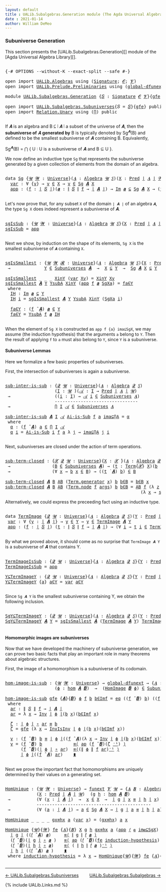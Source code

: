 ```yaml
---
layout: default
title : UALib.Subalgebras.Generation module (The Agda Universal Algebra Library)
date : 2021-01-14
author: William DeMeo
---
```


### <a id="subuniverse-generation">Subuniverse Generation</a>

This section presents the [UALib.Subalgebras.Generation][] module of the [Agda Universal Algebra Library][].

<pre class="Agda">

<a id="334" class="Symbol">{-#</a> <a id="338" class="Keyword">OPTIONS</a> <a id="346" class="Pragma">--without-K</a> <a id="358" class="Pragma">--exact-split</a> <a id="372" class="Pragma">--safe</a> <a id="379" class="Symbol">#-}</a>

<a id="384" class="Keyword">open</a> <a id="389" class="Keyword">import</a> <a id="396" href="UALib.Algebras.html" class="Module">UALib.Algebras</a> <a id="411" class="Keyword">using</a> <a id="417" class="Symbol">(</a><a id="418" href="UALib.Algebras.Signatures.html#1377" class="Function">Signature</a><a id="427" class="Symbol">;</a> <a id="429" href="universes.html#613" class="Generalizable">𝓞</a><a id="430" class="Symbol">;</a> <a id="432" href="universes.html#617" class="Generalizable">𝓥</a><a id="433" class="Symbol">)</a>
<a id="435" class="Keyword">open</a> <a id="440" class="Keyword">import</a> <a id="447" href="UALib.Prelude.Preliminaries.html" class="Module">UALib.Prelude.Preliminaries</a> <a id="475" class="Keyword">using</a> <a id="481" class="Symbol">(</a><a id="482" href="MGS-Subsingleton-Theorems.html#3468" class="Function">global-dfunext</a><a id="496" class="Symbol">)</a>

<a id="499" class="Keyword">module</a> <a id="506" href="UALib.Subalgebras.Generation.html" class="Module">UALib.Subalgebras.Generation</a> <a id="535" class="Symbol">{</a><a id="536" href="UALib.Subalgebras.Generation.html#536" class="Bound">𝑆</a> <a id="538" class="Symbol">:</a> <a id="540" href="UALib.Algebras.Signatures.html#1377" class="Function">Signature</a> <a id="550" href="universes.html#613" class="Generalizable">𝓞</a> <a id="552" href="universes.html#617" class="Generalizable">𝓥</a><a id="553" class="Symbol">}{</a><a id="555" href="UALib.Subalgebras.Generation.html#555" class="Bound">gfe</a> <a id="559" class="Symbol">:</a> <a id="561" href="MGS-Subsingleton-Theorems.html#3468" class="Function">global-dfunext</a><a id="575" class="Symbol">}</a> <a id="577" class="Keyword">where</a>

<a id="584" class="Keyword">open</a> <a id="589" class="Keyword">import</a> <a id="596" href="UALib.Subalgebras.Subuniverses.html" class="Module">UALib.Subalgebras.Subuniverses</a><a id="626" class="Symbol">{</a><a id="627" class="Argument">𝑆</a> <a id="629" class="Symbol">=</a> <a id="631" href="UALib.Subalgebras.Generation.html#536" class="Bound">𝑆</a><a id="632" class="Symbol">}{</a><a id="634" href="UALib.Subalgebras.Generation.html#555" class="Bound">gfe</a><a id="637" class="Symbol">}</a> <a id="639" class="Keyword">public</a>
<a id="646" class="Keyword">open</a> <a id="651" class="Keyword">import</a> <a id="658" href="Relation.Unary.html" class="Module">Relation.Unary</a> <a id="673" class="Keyword">using</a> <a id="679" class="Symbol">(</a><a id="680" href="Relation.Unary.html#4506" class="Function">⋂</a><a id="681" class="Symbol">)</a> <a id="683" class="Keyword">public</a>

</pre>

If 𝑨 is an algebra and B ⊆ ∣ 𝑨 ∣ a subset of the universe of 𝑨, then the **subuniverse of** 𝑨 **generated by** B is typically denoted by Sg<sup>𝑨</sup>(B) and defined to be the smallest subuniverse of 𝑨 containing B.  Equivalently,

Sg<sup>𝑨</sup>(B)  =  ⋂ { U : U is a subuniverse of 𝑨 and  B ⊆ U }.

We now define an inductive type `Sg` that represents the subuniverse generated by a given collection of elements from the domain of an algebra.

<pre class="Agda">

<a id="1164" class="Keyword">data</a> <a id="Sg"></a><a id="1169" href="UALib.Subalgebras.Generation.html#1169" class="Datatype">Sg</a> <a id="1172" class="Symbol">{</a><a id="1173" href="UALib.Subalgebras.Generation.html#1173" class="Bound">𝓤</a> <a id="1175" href="UALib.Subalgebras.Generation.html#1175" class="Bound">𝓦</a> <a id="1177" class="Symbol">:</a> <a id="1179" href="universes.html#551" class="Function">Universe</a><a id="1187" class="Symbol">}(</a><a id="1189" href="UALib.Subalgebras.Generation.html#1189" class="Bound">𝑨</a> <a id="1191" class="Symbol">:</a> <a id="1193" href="UALib.Algebras.Algebras.html#771" class="Function">Algebra</a> <a id="1201" href="UALib.Subalgebras.Generation.html#1173" class="Bound">𝓤</a> <a id="1203" href="UALib.Subalgebras.Generation.html#536" class="Bound">𝑆</a><a id="1204" class="Symbol">)(</a><a id="1206" href="UALib.Subalgebras.Generation.html#1206" class="Bound">X</a> <a id="1208" class="Symbol">:</a> <a id="1210" href="UALib.Relations.Unary.html#1071" class="Function">Pred</a> <a id="1215" href="UALib.Prelude.Preliminaries.html#11659" class="Function Operator">∣</a> <a id="1217" href="UALib.Subalgebras.Generation.html#1189" class="Bound">𝑨</a> <a id="1219" href="UALib.Prelude.Preliminaries.html#11659" class="Function Operator">∣</a> <a id="1221" href="UALib.Subalgebras.Generation.html#1175" class="Bound">𝓦</a><a id="1222" class="Symbol">)</a> <a id="1224" class="Symbol">:</a> <a id="1226" href="UALib.Relations.Unary.html#1071" class="Function">Pred</a> <a id="1231" href="UALib.Prelude.Preliminaries.html#11659" class="Function Operator">∣</a> <a id="1233" href="UALib.Subalgebras.Generation.html#1189" class="Bound">𝑨</a> <a id="1235" href="UALib.Prelude.Preliminaries.html#11659" class="Function Operator">∣</a> <a id="1237" class="Symbol">(</a><a id="1238" href="UALib.Subalgebras.Generation.html#550" class="Bound">𝓞</a> <a id="1240" href="Agda.Primitive.html#636" class="Function Operator">⊔</a> <a id="1242" href="UALib.Subalgebras.Generation.html#552" class="Bound">𝓥</a> <a id="1244" href="Agda.Primitive.html#636" class="Function Operator">⊔</a> <a id="1246" href="UALib.Subalgebras.Generation.html#1175" class="Bound">𝓦</a> <a id="1248" href="Agda.Primitive.html#636" class="Function Operator">⊔</a> <a id="1250" href="UALib.Subalgebras.Generation.html#1173" class="Bound">𝓤</a><a id="1251" class="Symbol">)</a> <a id="1253" class="Keyword">where</a>
  <a id="Sg.var"></a><a id="1261" href="UALib.Subalgebras.Generation.html#1261" class="InductiveConstructor">var</a> <a id="1265" class="Symbol">:</a> <a id="1267" class="Symbol">∀</a> <a id="1269" class="Symbol">{</a><a id="1270" href="UALib.Subalgebras.Generation.html#1270" class="Bound">v</a><a id="1271" class="Symbol">}</a> <a id="1273" class="Symbol">→</a> <a id="1275" href="UALib.Subalgebras.Generation.html#1270" class="Bound">v</a> <a id="1277" href="UALib.Relations.Unary.html#2732" class="Function Operator">∈</a> <a id="1279" href="UALib.Subalgebras.Generation.html#1206" class="Bound">X</a> <a id="1281" class="Symbol">→</a> <a id="1283" href="UALib.Subalgebras.Generation.html#1270" class="Bound">v</a> <a id="1285" href="UALib.Relations.Unary.html#2732" class="Function Operator">∈</a> <a id="1287" href="UALib.Subalgebras.Generation.html#1169" class="Datatype">Sg</a> <a id="1290" href="UALib.Subalgebras.Generation.html#1189" class="Bound">𝑨</a> <a id="1292" href="UALib.Subalgebras.Generation.html#1206" class="Bound">X</a>
  <a id="Sg.app"></a><a id="1296" href="UALib.Subalgebras.Generation.html#1296" class="InductiveConstructor">app</a> <a id="1300" class="Symbol">:</a> <a id="1302" class="Symbol">(</a><a id="1303" href="UALib.Subalgebras.Generation.html#1303" class="Bound">f</a> <a id="1305" class="Symbol">:</a> <a id="1307" href="UALib.Prelude.Preliminaries.html#11659" class="Function Operator">∣</a> <a id="1309" href="UALib.Subalgebras.Generation.html#536" class="Bound">𝑆</a> <a id="1311" href="UALib.Prelude.Preliminaries.html#11659" class="Function Operator">∣</a><a id="1312" class="Symbol">)(</a><a id="1314" href="UALib.Subalgebras.Generation.html#1314" class="Bound">𝒂</a> <a id="1316" class="Symbol">:</a> <a id="1318" href="UALib.Prelude.Preliminaries.html#11740" class="Function Operator">∥</a> <a id="1320" href="UALib.Subalgebras.Generation.html#536" class="Bound">𝑆</a> <a id="1322" href="UALib.Prelude.Preliminaries.html#11740" class="Function Operator">∥</a> <a id="1324" href="UALib.Subalgebras.Generation.html#1303" class="Bound">f</a> <a id="1326" class="Symbol">→</a> <a id="1328" href="UALib.Prelude.Preliminaries.html#11659" class="Function Operator">∣</a> <a id="1330" href="UALib.Subalgebras.Generation.html#1189" class="Bound">𝑨</a> <a id="1332" href="UALib.Prelude.Preliminaries.html#11659" class="Function Operator">∣</a><a id="1333" class="Symbol">)</a> <a id="1335" class="Symbol">→</a> <a id="1337" href="UALib.Relations.Unary.html#5346" class="Function Operator">Im</a> <a id="1340" href="UALib.Subalgebras.Generation.html#1314" class="Bound">𝒂</a> <a id="1342" href="UALib.Relations.Unary.html#5346" class="Function Operator">⊆</a> <a id="1344" href="UALib.Subalgebras.Generation.html#1169" class="Datatype">Sg</a> <a id="1347" href="UALib.Subalgebras.Generation.html#1189" class="Bound">𝑨</a> <a id="1349" href="UALib.Subalgebras.Generation.html#1206" class="Bound">X</a> <a id="1351" class="Symbol">→</a> <a id="1353" class="Symbol">(</a><a id="1354" href="UALib.Subalgebras.Generation.html#1303" class="Bound">f</a> <a id="1356" href="UALib.Algebras.Algebras.html#2921" class="Function Operator">̂</a> <a id="1358" href="UALib.Subalgebras.Generation.html#1189" class="Bound">𝑨</a><a id="1359" class="Symbol">)</a> <a id="1361" href="UALib.Subalgebras.Generation.html#1314" class="Bound">𝒂</a> <a id="1363" href="UALib.Relations.Unary.html#2732" class="Function Operator">∈</a> <a id="1365" href="UALib.Subalgebras.Generation.html#1169" class="Datatype">Sg</a> <a id="1368" href="UALib.Subalgebras.Generation.html#1189" class="Bound">𝑨</a> <a id="1370" href="UALib.Subalgebras.Generation.html#1206" class="Bound">X</a>

</pre>

Let's now prove that, for any subset `X` of the domain `∣ 𝑨 ∣` of an algebra `𝑨`, the type `Sg X` does indeed represent a subuniverse of 𝑨.

<pre class="Agda">

<a id="sgIsSub"></a><a id="1540" href="UALib.Subalgebras.Generation.html#1540" class="Function">sgIsSub</a> <a id="1548" class="Symbol">:</a> <a id="1550" class="Symbol">{</a><a id="1551" href="UALib.Subalgebras.Generation.html#1551" class="Bound">𝓤</a> <a id="1553" href="UALib.Subalgebras.Generation.html#1553" class="Bound">𝓦</a> <a id="1555" class="Symbol">:</a> <a id="1557" href="universes.html#551" class="Function">Universe</a><a id="1565" class="Symbol">}{</a><a id="1567" href="UALib.Subalgebras.Generation.html#1567" class="Bound">𝑨</a> <a id="1569" class="Symbol">:</a> <a id="1571" href="UALib.Algebras.Algebras.html#771" class="Function">Algebra</a> <a id="1579" href="UALib.Subalgebras.Generation.html#1551" class="Bound">𝓤</a> <a id="1581" href="UALib.Subalgebras.Generation.html#536" class="Bound">𝑆</a><a id="1582" class="Symbol">}{</a><a id="1584" href="UALib.Subalgebras.Generation.html#1584" class="Bound">X</a> <a id="1586" class="Symbol">:</a> <a id="1588" href="UALib.Relations.Unary.html#1071" class="Function">Pred</a> <a id="1593" href="UALib.Prelude.Preliminaries.html#11659" class="Function Operator">∣</a> <a id="1595" href="UALib.Subalgebras.Generation.html#1567" class="Bound">𝑨</a> <a id="1597" href="UALib.Prelude.Preliminaries.html#11659" class="Function Operator">∣</a> <a id="1599" href="UALib.Subalgebras.Generation.html#1553" class="Bound">𝓦</a><a id="1600" class="Symbol">}</a> <a id="1602" class="Symbol">→</a> <a id="1604" href="UALib.Subalgebras.Generation.html#1169" class="Datatype">Sg</a> <a id="1607" href="UALib.Subalgebras.Generation.html#1567" class="Bound">𝑨</a> <a id="1609" href="UALib.Subalgebras.Generation.html#1584" class="Bound">X</a> <a id="1611" href="UALib.Relations.Unary.html#2732" class="Function Operator">∈</a> <a id="1613" href="UALib.Subalgebras.Subuniverses.html#1290" class="Function">Subuniverses</a> <a id="1626" href="UALib.Subalgebras.Generation.html#1567" class="Bound">𝑨</a>
<a id="1628" href="UALib.Subalgebras.Generation.html#1540" class="Function">sgIsSub</a> <a id="1636" class="Symbol">=</a> <a id="1638" href="UALib.Subalgebras.Generation.html#1296" class="InductiveConstructor">app</a>

</pre>

Next we show, by induction on the shape of its elements, `Sg X` is the smallest subuniverse of `𝑨` containing `X`.

<pre class="Agda">

<a id="sgIsSmallest"></a><a id="1785" href="UALib.Subalgebras.Generation.html#1785" class="Function">sgIsSmallest</a> <a id="1798" class="Symbol">:</a> <a id="1800" class="Symbol">{</a><a id="1801" href="UALib.Subalgebras.Generation.html#1801" class="Bound">𝓤</a> <a id="1803" href="UALib.Subalgebras.Generation.html#1803" class="Bound">𝓦</a> <a id="1805" href="UALib.Subalgebras.Generation.html#1805" class="Bound">𝓡</a> <a id="1807" class="Symbol">:</a> <a id="1809" href="universes.html#551" class="Function">Universe</a><a id="1817" class="Symbol">}(</a><a id="1819" href="UALib.Subalgebras.Generation.html#1819" class="Bound">𝑨</a> <a id="1821" class="Symbol">:</a> <a id="1823" href="UALib.Algebras.Algebras.html#771" class="Function">Algebra</a> <a id="1831" href="UALib.Subalgebras.Generation.html#1801" class="Bound">𝓤</a> <a id="1833" href="UALib.Subalgebras.Generation.html#536" class="Bound">𝑆</a><a id="1834" class="Symbol">){</a><a id="1836" href="UALib.Subalgebras.Generation.html#1836" class="Bound">X</a> <a id="1838" class="Symbol">:</a> <a id="1840" href="UALib.Relations.Unary.html#1071" class="Function">Pred</a> <a id="1845" href="UALib.Prelude.Preliminaries.html#11659" class="Function Operator">∣</a> <a id="1847" href="UALib.Subalgebras.Generation.html#1819" class="Bound">𝑨</a> <a id="1849" href="UALib.Prelude.Preliminaries.html#11659" class="Function Operator">∣</a> <a id="1851" href="UALib.Subalgebras.Generation.html#1803" class="Bound">𝓦</a><a id="1852" class="Symbol">}(</a><a id="1854" href="UALib.Subalgebras.Generation.html#1854" class="Bound">Y</a> <a id="1856" class="Symbol">:</a> <a id="1858" href="UALib.Relations.Unary.html#1071" class="Function">Pred</a> <a id="1863" href="UALib.Prelude.Preliminaries.html#11659" class="Function Operator">∣</a> <a id="1865" href="UALib.Subalgebras.Generation.html#1819" class="Bound">𝑨</a> <a id="1867" href="UALib.Prelude.Preliminaries.html#11659" class="Function Operator">∣</a> <a id="1869" href="UALib.Subalgebras.Generation.html#1805" class="Bound">𝓡</a><a id="1870" class="Symbol">)</a>
 <a id="1873" class="Symbol">→</a>             <a id="1887" href="UALib.Subalgebras.Generation.html#1854" class="Bound">Y</a> <a id="1889" href="UALib.Relations.Unary.html#2732" class="Function Operator">∈</a> <a id="1891" href="UALib.Subalgebras.Subuniverses.html#1290" class="Function">Subuniverses</a> <a id="1904" href="UALib.Subalgebras.Generation.html#1819" class="Bound">𝑨</a>  <a id="1907" class="Symbol">→</a>  <a id="1910" href="UALib.Subalgebras.Generation.html#1836" class="Bound">X</a> <a id="1912" href="UALib.Relations.Unary.html#3014" class="Function Operator">⊆</a> <a id="1914" href="UALib.Subalgebras.Generation.html#1854" class="Bound">Y</a>  <a id="1917" class="Symbol">→</a>  <a id="1920" href="UALib.Subalgebras.Generation.html#1169" class="Datatype">Sg</a> <a id="1923" href="UALib.Subalgebras.Generation.html#1819" class="Bound">𝑨</a> <a id="1925" href="UALib.Subalgebras.Generation.html#1836" class="Bound">X</a> <a id="1927" href="UALib.Relations.Unary.html#3014" class="Function Operator">⊆</a> <a id="1929" href="UALib.Subalgebras.Generation.html#1854" class="Bound">Y</a>

<a id="1932" href="UALib.Subalgebras.Generation.html#1785" class="Function">sgIsSmallest</a> <a id="1945" class="Symbol">_</a> <a id="1947" class="Symbol">_</a> <a id="1949" class="Symbol">_</a> <a id="1951" href="UALib.Subalgebras.Generation.html#1951" class="Bound">XinY</a> <a id="1956" class="Symbol">(</a><a id="1957" href="UALib.Subalgebras.Generation.html#1261" class="InductiveConstructor">var</a> <a id="1961" href="UALib.Subalgebras.Generation.html#1961" class="Bound">Xv</a><a id="1963" class="Symbol">)</a> <a id="1965" class="Symbol">=</a> <a id="1967" href="UALib.Subalgebras.Generation.html#1951" class="Bound">XinY</a> <a id="1972" href="UALib.Subalgebras.Generation.html#1961" class="Bound">Xv</a>
<a id="1975" href="UALib.Subalgebras.Generation.html#1785" class="Function">sgIsSmallest</a> <a id="1988" href="UALib.Subalgebras.Generation.html#1988" class="Bound">𝑨</a> <a id="1990" href="UALib.Subalgebras.Generation.html#1990" class="Bound">Y</a> <a id="1992" href="UALib.Subalgebras.Generation.html#1992" class="Bound">YsubA</a> <a id="1998" href="UALib.Subalgebras.Generation.html#1998" class="Bound">XinY</a> <a id="2003" class="Symbol">(</a><a id="2004" href="UALib.Subalgebras.Generation.html#1296" class="InductiveConstructor">app</a> <a id="2008" href="UALib.Subalgebras.Generation.html#2008" class="Bound">f</a> <a id="2010" href="UALib.Subalgebras.Generation.html#2010" class="Bound">𝒂</a> <a id="2012" href="UALib.Subalgebras.Generation.html#2012" class="Bound">SgXa</a><a id="2016" class="Symbol">)</a> <a id="2018" class="Symbol">=</a> <a id="2020" href="UALib.Subalgebras.Generation.html#2097" class="Function">fa∈Y</a>
 <a id="2026" class="Keyword">where</a>
  <a id="2034" href="UALib.Subalgebras.Generation.html#2034" class="Function">IH</a> <a id="2037" class="Symbol">:</a> <a id="2039" href="UALib.Relations.Unary.html#5346" class="Function Operator">Im</a> <a id="2042" href="UALib.Subalgebras.Generation.html#2010" class="Bound">𝒂</a> <a id="2044" href="UALib.Relations.Unary.html#5346" class="Function Operator">⊆</a> <a id="2046" href="UALib.Subalgebras.Generation.html#1990" class="Bound">Y</a>
  <a id="2050" href="UALib.Subalgebras.Generation.html#2034" class="Function">IH</a> <a id="2053" href="UALib.Subalgebras.Generation.html#2053" class="Bound">i</a> <a id="2055" class="Symbol">=</a> <a id="2057" href="UALib.Subalgebras.Generation.html#1785" class="Function">sgIsSmallest</a> <a id="2070" href="UALib.Subalgebras.Generation.html#1988" class="Bound">𝑨</a> <a id="2072" href="UALib.Subalgebras.Generation.html#1990" class="Bound">Y</a> <a id="2074" href="UALib.Subalgebras.Generation.html#1992" class="Bound">YsubA</a> <a id="2080" href="UALib.Subalgebras.Generation.html#1998" class="Bound">XinY</a> <a id="2085" class="Symbol">(</a><a id="2086" href="UALib.Subalgebras.Generation.html#2012" class="Bound">SgXa</a> <a id="2091" href="UALib.Subalgebras.Generation.html#2053" class="Bound">i</a><a id="2092" class="Symbol">)</a>

  <a id="2097" href="UALib.Subalgebras.Generation.html#2097" class="Function">fa∈Y</a> <a id="2102" class="Symbol">:</a> <a id="2104" class="Symbol">(</a><a id="2105" href="UALib.Subalgebras.Generation.html#2008" class="Bound">f</a> <a id="2107" href="UALib.Algebras.Algebras.html#2921" class="Function Operator">̂</a> <a id="2109" href="UALib.Subalgebras.Generation.html#1988" class="Bound">𝑨</a><a id="2110" class="Symbol">)</a> <a id="2112" href="UALib.Subalgebras.Generation.html#2010" class="Bound">𝒂</a> <a id="2114" href="UALib.Relations.Unary.html#2732" class="Function Operator">∈</a> <a id="2116" href="UALib.Subalgebras.Generation.html#1990" class="Bound">Y</a>
  <a id="2120" href="UALib.Subalgebras.Generation.html#2097" class="Function">fa∈Y</a> <a id="2125" class="Symbol">=</a> <a id="2127" href="UALib.Subalgebras.Generation.html#1992" class="Bound">YsubA</a> <a id="2133" href="UALib.Subalgebras.Generation.html#2008" class="Bound">f</a> <a id="2135" href="UALib.Subalgebras.Generation.html#2010" class="Bound">𝒂</a> <a id="2137" href="UALib.Subalgebras.Generation.html#2034" class="Function">IH</a>

</pre>

When the element of `Sg X` is constructed as `app f {a} ima⊆SgX`, we may assume (the induction hypothesis) that the arguments `a` belong to `Y`. Then the result of applying `f` to `a` must also belong to `Y`, since `Y` is a subuniverse.



#### <a id="subuniverse-lemmas">Subuniverse Lemmas</a>

Here we formalize a few basic properties of subuniverses.

First, the intersection of subuniverses is again a subuniverse.

<pre class="Agda">

<a id="sub-inter-is-sub"></a><a id="2587" href="UALib.Subalgebras.Generation.html#2587" class="Function">sub-inter-is-sub</a> <a id="2604" class="Symbol">:</a> <a id="2606" class="Symbol">{</a><a id="2607" href="UALib.Subalgebras.Generation.html#2607" class="Bound">𝓠</a> <a id="2609" href="UALib.Subalgebras.Generation.html#2609" class="Bound">𝓤</a> <a id="2611" class="Symbol">:</a> <a id="2613" href="universes.html#551" class="Function">Universe</a><a id="2621" class="Symbol">}(</a><a id="2623" href="UALib.Subalgebras.Generation.html#2623" class="Bound">𝑨</a> <a id="2625" class="Symbol">:</a> <a id="2627" href="UALib.Algebras.Algebras.html#771" class="Function">Algebra</a> <a id="2635" href="UALib.Subalgebras.Generation.html#2607" class="Bound">𝓠</a> <a id="2637" href="UALib.Subalgebras.Generation.html#536" class="Bound">𝑆</a><a id="2638" class="Symbol">)</a>
                   <a id="2659" class="Symbol">(</a><a id="2660" href="UALib.Subalgebras.Generation.html#2660" class="Bound">I</a> <a id="2662" class="Symbol">:</a> <a id="2664" href="UALib.Subalgebras.Generation.html#2609" class="Bound">𝓤</a> <a id="2666" href="universes.html#758" class="Function Operator">̇</a><a id="2667" class="Symbol">)(</a><a id="2669" href="UALib.Subalgebras.Generation.html#2669" class="Bound">𝒜</a> <a id="2671" class="Symbol">:</a> <a id="2673" href="UALib.Subalgebras.Generation.html#2660" class="Bound">I</a> <a id="2675" class="Symbol">→</a> <a id="2677" href="UALib.Relations.Unary.html#1071" class="Function">Pred</a> <a id="2682" href="UALib.Prelude.Preliminaries.html#11659" class="Function Operator">∣</a> <a id="2684" href="UALib.Subalgebras.Generation.html#2623" class="Bound">𝑨</a> <a id="2686" href="UALib.Prelude.Preliminaries.html#11659" class="Function Operator">∣</a> <a id="2688" href="UALib.Subalgebras.Generation.html#2609" class="Bound">𝓤</a><a id="2689" class="Symbol">)</a>
 <a id="2692" class="Symbol">→</a>                 <a id="2710" class="Symbol">((</a><a id="2712" href="UALib.Subalgebras.Generation.html#2712" class="Bound">i</a> <a id="2714" class="Symbol">:</a> <a id="2716" href="UALib.Subalgebras.Generation.html#2660" class="Bound">I</a><a id="2717" class="Symbol">)</a> <a id="2719" class="Symbol">→</a> <a id="2721" href="UALib.Subalgebras.Generation.html#2669" class="Bound">𝒜</a> <a id="2723" href="UALib.Subalgebras.Generation.html#2712" class="Bound">i</a> <a id="2725" href="UALib.Relations.Unary.html#2732" class="Function Operator">∈</a> <a id="2727" href="UALib.Subalgebras.Subuniverses.html#1290" class="Function">Subuniverses</a> <a id="2740" href="UALib.Subalgebras.Generation.html#2623" class="Bound">𝑨</a><a id="2741" class="Symbol">)</a>
                   <a id="2762" class="Comment">--------------------------------</a>
 <a id="2796" class="Symbol">→</a>                 <a id="2814" href="Relation.Unary.html#4506" class="Function">⋂</a> <a id="2816" href="UALib.Subalgebras.Generation.html#2660" class="Bound">I</a> <a id="2818" href="UALib.Subalgebras.Generation.html#2669" class="Bound">𝒜</a> <a id="2820" href="UALib.Relations.Unary.html#2732" class="Function Operator">∈</a> <a id="2822" href="UALib.Subalgebras.Subuniverses.html#1290" class="Function">Subuniverses</a> <a id="2835" href="UALib.Subalgebras.Generation.html#2623" class="Bound">𝑨</a>

<a id="2838" href="UALib.Subalgebras.Generation.html#2587" class="Function">sub-inter-is-sub</a> <a id="2855" href="UALib.Subalgebras.Generation.html#2855" class="Bound">𝑨</a> <a id="2857" href="UALib.Subalgebras.Generation.html#2857" class="Bound">I</a> <a id="2859" href="UALib.Subalgebras.Generation.html#2859" class="Bound">𝒜</a> <a id="2861" href="UALib.Subalgebras.Generation.html#2861" class="Bound">Ai-is-Sub</a> <a id="2871" href="UALib.Subalgebras.Generation.html#2871" class="Bound">f</a> <a id="2873" href="UALib.Subalgebras.Generation.html#2873" class="Bound">a</a> <a id="2875" href="UALib.Subalgebras.Generation.html#2875" class="Bound">ima⊆⋂A</a> <a id="2882" class="Symbol">=</a> <a id="2884" href="UALib.Subalgebras.Generation.html#2895" class="Function">α</a>
 <a id="2887" class="Keyword">where</a>
  <a id="2895" href="UALib.Subalgebras.Generation.html#2895" class="Function">α</a> <a id="2897" class="Symbol">:</a> <a id="2899" class="Symbol">(</a><a id="2900" href="UALib.Subalgebras.Generation.html#2871" class="Bound">f</a> <a id="2902" href="UALib.Algebras.Algebras.html#2921" class="Function Operator">̂</a> <a id="2904" href="UALib.Subalgebras.Generation.html#2855" class="Bound">𝑨</a><a id="2905" class="Symbol">)</a> <a id="2907" href="UALib.Subalgebras.Generation.html#2873" class="Bound">a</a> <a id="2909" href="UALib.Relations.Unary.html#2732" class="Function Operator">∈</a> <a id="2911" href="Relation.Unary.html#4506" class="Function">⋂</a> <a id="2913" href="UALib.Subalgebras.Generation.html#2857" class="Bound">I</a> <a id="2915" href="UALib.Subalgebras.Generation.html#2859" class="Bound">𝒜</a>
  <a id="2919" href="UALib.Subalgebras.Generation.html#2895" class="Function">α</a> <a id="2921" href="UALib.Subalgebras.Generation.html#2921" class="Bound">i</a> <a id="2923" class="Symbol">=</a> <a id="2925" href="UALib.Subalgebras.Generation.html#2861" class="Bound">Ai-is-Sub</a> <a id="2935" href="UALib.Subalgebras.Generation.html#2921" class="Bound">i</a> <a id="2937" href="UALib.Subalgebras.Generation.html#2871" class="Bound">f</a> <a id="2939" href="UALib.Subalgebras.Generation.html#2873" class="Bound">a</a> <a id="2941" class="Symbol">λ</a> <a id="2943" href="UALib.Subalgebras.Generation.html#2943" class="Bound">j</a> <a id="2945" class="Symbol">→</a> <a id="2947" href="UALib.Subalgebras.Generation.html#2875" class="Bound">ima⊆⋂A</a> <a id="2954" href="UALib.Subalgebras.Generation.html#2943" class="Bound">j</a> <a id="2956" href="UALib.Subalgebras.Generation.html#2921" class="Bound">i</a>

</pre>

Next, subuniverses are closed under the action of term operations.

<pre class="Agda">

<a id="sub-term-closed"></a><a id="3053" href="UALib.Subalgebras.Generation.html#3053" class="Function">sub-term-closed</a> <a id="3069" class="Symbol">:</a> <a id="3071" class="Symbol">{</a><a id="3072" href="UALib.Subalgebras.Generation.html#3072" class="Bound">𝓧</a> <a id="3074" href="UALib.Subalgebras.Generation.html#3074" class="Bound">𝓠</a> <a id="3076" href="UALib.Subalgebras.Generation.html#3076" class="Bound">𝓤</a> <a id="3078" class="Symbol">:</a> <a id="3080" href="universes.html#551" class="Function">Universe</a><a id="3088" class="Symbol">}{</a><a id="3090" href="UALib.Subalgebras.Generation.html#3090" class="Bound">X</a> <a id="3092" class="Symbol">:</a> <a id="3094" href="UALib.Subalgebras.Generation.html#3072" class="Bound">𝓧</a> <a id="3096" href="universes.html#758" class="Function Operator">̇</a><a id="3097" class="Symbol">}(</a><a id="3099" href="UALib.Subalgebras.Generation.html#3099" class="Bound">𝑨</a> <a id="3101" class="Symbol">:</a> <a id="3103" href="UALib.Algebras.Algebras.html#771" class="Function">Algebra</a> <a id="3111" href="UALib.Subalgebras.Generation.html#3074" class="Bound">𝓠</a> <a id="3113" href="UALib.Subalgebras.Generation.html#536" class="Bound">𝑆</a><a id="3114" class="Symbol">)(</a><a id="3116" href="UALib.Subalgebras.Generation.html#3116" class="Bound">B</a> <a id="3118" class="Symbol">:</a> <a id="3120" href="UALib.Relations.Unary.html#1071" class="Function">Pred</a> <a id="3125" href="UALib.Prelude.Preliminaries.html#11659" class="Function Operator">∣</a> <a id="3127" href="UALib.Subalgebras.Generation.html#3099" class="Bound">𝑨</a> <a id="3129" href="UALib.Prelude.Preliminaries.html#11659" class="Function Operator">∣</a> <a id="3131" href="UALib.Subalgebras.Generation.html#3076" class="Bound">𝓤</a><a id="3132" class="Symbol">)</a>
 <a id="3135" class="Symbol">→</a>                <a id="3152" class="Symbol">(</a><a id="3153" href="UALib.Subalgebras.Generation.html#3116" class="Bound">B</a> <a id="3155" href="UALib.Relations.Unary.html#2732" class="Function Operator">∈</a> <a id="3157" href="UALib.Subalgebras.Subuniverses.html#1290" class="Function">Subuniverses</a> <a id="3170" href="UALib.Subalgebras.Generation.html#3099" class="Bound">𝑨</a><a id="3171" class="Symbol">)</a> <a id="3173" class="Symbol">→</a> <a id="3175" class="Symbol">(</a><a id="3176" href="UALib.Subalgebras.Generation.html#3176" class="Bound">t</a> <a id="3178" class="Symbol">:</a> <a id="3180" href="UALib.Terms.Basic.html#2364" class="Datatype">Term</a><a id="3184" class="Symbol">{</a><a id="3185" href="UALib.Subalgebras.Generation.html#3072" class="Bound">𝓧</a><a id="3186" class="Symbol">}</a> <a id="3188" href="UALib.Subalgebras.Generation.html#3090" class="Bound">X</a><a id="3189" class="Symbol">)(</a><a id="3191" href="UALib.Subalgebras.Generation.html#3191" class="Bound">b</a> <a id="3193" class="Symbol">:</a> <a id="3195" href="UALib.Subalgebras.Generation.html#3090" class="Bound">X</a> <a id="3197" class="Symbol">→</a> <a id="3199" href="UALib.Prelude.Preliminaries.html#11659" class="Function Operator">∣</a> <a id="3201" href="UALib.Subalgebras.Generation.html#3099" class="Bound">𝑨</a> <a id="3203" href="UALib.Prelude.Preliminaries.html#11659" class="Function Operator">∣</a><a id="3204" class="Symbol">)</a>
 <a id="3207" class="Symbol">→</a>                <a id="3224" class="Symbol">(∀</a> <a id="3227" href="UALib.Subalgebras.Generation.html#3227" class="Bound">x</a> <a id="3229" class="Symbol">→</a> <a id="3231" href="UALib.Subalgebras.Generation.html#3191" class="Bound">b</a> <a id="3233" href="UALib.Subalgebras.Generation.html#3227" class="Bound">x</a> <a id="3235" href="UALib.Relations.Unary.html#2732" class="Function Operator">∈</a> <a id="3237" href="UALib.Subalgebras.Generation.html#3116" class="Bound">B</a><a id="3238" class="Symbol">)</a> <a id="3240" class="Symbol">→</a> <a id="3242" class="Symbol">((</a><a id="3244" href="UALib.Subalgebras.Generation.html#3176" class="Bound">t</a> <a id="3246" href="UALib.Terms.Operations.html#1284" class="Function Operator">̇</a> <a id="3248" href="UALib.Subalgebras.Generation.html#3099" class="Bound">𝑨</a><a id="3249" class="Symbol">)</a> <a id="3251" href="UALib.Subalgebras.Generation.html#3191" class="Bound">b</a><a id="3252" class="Symbol">)</a> <a id="3254" href="UALib.Relations.Unary.html#2732" class="Function Operator">∈</a> <a id="3256" href="UALib.Subalgebras.Generation.html#3116" class="Bound">B</a>

<a id="3259" href="UALib.Subalgebras.Generation.html#3053" class="Function">sub-term-closed</a> <a id="3275" href="UALib.Subalgebras.Generation.html#3275" class="Bound">𝑨</a> <a id="3277" href="UALib.Subalgebras.Generation.html#3277" class="Bound">B</a> <a id="3279" href="UALib.Subalgebras.Generation.html#3279" class="Bound">AB</a> <a id="3282" class="Symbol">(</a><a id="3283" href="UALib.Terms.Basic.html#2412" class="InductiveConstructor">Term.generator</a> <a id="3298" href="UALib.Subalgebras.Generation.html#3298" class="Bound">x</a><a id="3299" class="Symbol">)</a> <a id="3301" href="UALib.Subalgebras.Generation.html#3301" class="Bound">b</a> <a id="3303" href="UALib.Subalgebras.Generation.html#3303" class="Bound">b∈B</a> <a id="3307" class="Symbol">=</a> <a id="3309" href="UALib.Subalgebras.Generation.html#3303" class="Bound">b∈B</a> <a id="3313" href="UALib.Subalgebras.Generation.html#3298" class="Bound">x</a>
<a id="3315" href="UALib.Subalgebras.Generation.html#3053" class="Function">sub-term-closed</a> <a id="3331" href="UALib.Subalgebras.Generation.html#3331" class="Bound">𝑨</a> <a id="3333" href="UALib.Subalgebras.Generation.html#3333" class="Bound">B</a> <a id="3335" href="UALib.Subalgebras.Generation.html#3335" class="Bound">AB</a> <a id="3338" class="Symbol">(</a><a id="3339" href="UALib.Terms.Basic.html#2437" class="InductiveConstructor">Term.node</a> <a id="3349" href="UALib.Subalgebras.Generation.html#3349" class="Bound">f</a> <a id="3351" href="UALib.Subalgebras.Generation.html#3351" class="Bound">args</a><a id="3355" class="Symbol">)</a> <a id="3357" href="UALib.Subalgebras.Generation.html#3357" class="Bound">b</a> <a id="3359" href="UALib.Subalgebras.Generation.html#3359" class="Bound">b∈B</a> <a id="3363" class="Symbol">=</a> <a id="3365" href="UALib.Subalgebras.Generation.html#3335" class="Bound">AB</a> <a id="3368" href="UALib.Subalgebras.Generation.html#3349" class="Bound">f</a> <a id="3370" class="Symbol">(λ</a> <a id="3373" href="UALib.Subalgebras.Generation.html#3373" class="Bound">z</a> <a id="3375" class="Symbol">→</a> <a id="3377" class="Symbol">(</a><a id="3378" href="UALib.Subalgebras.Generation.html#3351" class="Bound">args</a> <a id="3383" href="UALib.Subalgebras.Generation.html#3373" class="Bound">z</a> <a id="3385" href="UALib.Terms.Operations.html#1284" class="Function Operator">̇</a> <a id="3387" href="UALib.Subalgebras.Generation.html#3331" class="Bound">𝑨</a><a id="3388" class="Symbol">)</a> <a id="3390" href="UALib.Subalgebras.Generation.html#3357" class="Bound">b</a><a id="3391" class="Symbol">)</a>
                                                    <a id="3445" class="Symbol">(λ</a> <a id="3448" href="UALib.Subalgebras.Generation.html#3448" class="Bound">x</a> <a id="3450" class="Symbol">→</a> <a id="3452" href="UALib.Subalgebras.Generation.html#3053" class="Function">sub-term-closed</a> <a id="3468" href="UALib.Subalgebras.Generation.html#3331" class="Bound">𝑨</a> <a id="3470" href="UALib.Subalgebras.Generation.html#3333" class="Bound">B</a> <a id="3472" href="UALib.Subalgebras.Generation.html#3335" class="Bound">AB</a> <a id="3475" class="Symbol">(</a><a id="3476" href="UALib.Subalgebras.Generation.html#3351" class="Bound">args</a> <a id="3481" href="UALib.Subalgebras.Generation.html#3448" class="Bound">x</a><a id="3482" class="Symbol">)</a> <a id="3484" href="UALib.Subalgebras.Generation.html#3357" class="Bound">b</a> <a id="3486" href="UALib.Subalgebras.Generation.html#3359" class="Bound">b∈B</a><a id="3489" class="Symbol">)</a>
</pre>

Alternatively, we could express the preceeding fact using an inductive type.

<pre class="Agda">

<a id="3595" class="Keyword">data</a> <a id="TermImage"></a><a id="3600" href="UALib.Subalgebras.Generation.html#3600" class="Datatype">TermImage</a> <a id="3610" class="Symbol">{</a><a id="3611" href="UALib.Subalgebras.Generation.html#3611" class="Bound">𝓠</a> <a id="3613" href="UALib.Subalgebras.Generation.html#3613" class="Bound">𝓤</a> <a id="3615" class="Symbol">:</a> <a id="3617" href="universes.html#551" class="Function">Universe</a><a id="3625" class="Symbol">}(</a><a id="3627" href="UALib.Subalgebras.Generation.html#3627" class="Bound">𝑨</a> <a id="3629" class="Symbol">:</a> <a id="3631" href="UALib.Algebras.Algebras.html#771" class="Function">Algebra</a> <a id="3639" href="UALib.Subalgebras.Generation.html#3611" class="Bound">𝓠</a> <a id="3641" href="UALib.Subalgebras.Generation.html#536" class="Bound">𝑆</a><a id="3642" class="Symbol">)(</a><a id="3644" href="UALib.Subalgebras.Generation.html#3644" class="Bound">Y</a> <a id="3646" class="Symbol">:</a> <a id="3648" href="UALib.Relations.Unary.html#1071" class="Function">Pred</a> <a id="3653" href="UALib.Prelude.Preliminaries.html#11659" class="Function Operator">∣</a> <a id="3655" href="UALib.Subalgebras.Generation.html#3627" class="Bound">𝑨</a> <a id="3657" href="UALib.Prelude.Preliminaries.html#11659" class="Function Operator">∣</a> <a id="3659" href="UALib.Subalgebras.Generation.html#3613" class="Bound">𝓤</a><a id="3660" class="Symbol">)</a> <a id="3662" class="Symbol">:</a> <a id="3664" href="UALib.Relations.Unary.html#1071" class="Function">Pred</a> <a id="3669" href="UALib.Prelude.Preliminaries.html#11659" class="Function Operator">∣</a> <a id="3671" href="UALib.Subalgebras.Generation.html#3627" class="Bound">𝑨</a> <a id="3673" href="UALib.Prelude.Preliminaries.html#11659" class="Function Operator">∣</a> <a id="3675" class="Symbol">(</a><a id="3676" href="UALib.Subalgebras.Generation.html#550" class="Bound">𝓞</a> <a id="3678" href="Agda.Primitive.html#636" class="Function Operator">⊔</a> <a id="3680" href="UALib.Subalgebras.Generation.html#552" class="Bound">𝓥</a> <a id="3682" href="Agda.Primitive.html#636" class="Function Operator">⊔</a> <a id="3684" href="UALib.Subalgebras.Generation.html#3611" class="Bound">𝓠</a> <a id="3686" href="Agda.Primitive.html#636" class="Function Operator">⊔</a> <a id="3688" href="UALib.Subalgebras.Generation.html#3613" class="Bound">𝓤</a><a id="3689" class="Symbol">)</a> <a id="3691" class="Keyword">where</a>
 <a id="TermImage.var"></a><a id="3698" href="UALib.Subalgebras.Generation.html#3698" class="InductiveConstructor">var</a> <a id="3702" class="Symbol">:</a> <a id="3704" class="Symbol">∀</a> <a id="3706" class="Symbol">{</a><a id="3707" href="UALib.Subalgebras.Generation.html#3707" class="Bound">y</a> <a id="3709" class="Symbol">:</a> <a id="3711" href="UALib.Prelude.Preliminaries.html#11659" class="Function Operator">∣</a> <a id="3713" href="UALib.Subalgebras.Generation.html#3627" class="Bound">𝑨</a> <a id="3715" href="UALib.Prelude.Preliminaries.html#11659" class="Function Operator">∣</a><a id="3716" class="Symbol">}</a> <a id="3718" class="Symbol">→</a> <a id="3720" href="UALib.Subalgebras.Generation.html#3707" class="Bound">y</a> <a id="3722" href="UALib.Relations.Unary.html#2732" class="Function Operator">∈</a> <a id="3724" href="UALib.Subalgebras.Generation.html#3644" class="Bound">Y</a> <a id="3726" class="Symbol">→</a> <a id="3728" href="UALib.Subalgebras.Generation.html#3707" class="Bound">y</a> <a id="3730" href="UALib.Relations.Unary.html#2732" class="Function Operator">∈</a> <a id="3732" href="UALib.Subalgebras.Generation.html#3600" class="Datatype">TermImage</a> <a id="3742" href="UALib.Subalgebras.Generation.html#3627" class="Bound">𝑨</a> <a id="3744" href="UALib.Subalgebras.Generation.html#3644" class="Bound">Y</a>
 <a id="TermImage.app"></a><a id="3747" href="UALib.Subalgebras.Generation.html#3747" class="InductiveConstructor">app</a> <a id="3751" class="Symbol">:</a> <a id="3753" class="Symbol">(</a><a id="3754" href="UALib.Subalgebras.Generation.html#3754" class="Bound">f</a> <a id="3756" class="Symbol">:</a> <a id="3758" href="UALib.Prelude.Preliminaries.html#11659" class="Function Operator">∣</a> <a id="3760" href="UALib.Subalgebras.Generation.html#536" class="Bound">𝑆</a> <a id="3762" href="UALib.Prelude.Preliminaries.html#11659" class="Function Operator">∣</a><a id="3763" class="Symbol">)</a> <a id="3765" class="Symbol">(</a><a id="3766" href="UALib.Subalgebras.Generation.html#3766" class="Bound">t</a> <a id="3768" class="Symbol">:</a> <a id="3770" href="UALib.Prelude.Preliminaries.html#11740" class="Function Operator">∥</a> <a id="3772" href="UALib.Subalgebras.Generation.html#536" class="Bound">𝑆</a> <a id="3774" href="UALib.Prelude.Preliminaries.html#11740" class="Function Operator">∥</a> <a id="3776" href="UALib.Subalgebras.Generation.html#3754" class="Bound">f</a> <a id="3778" class="Symbol">→</a> <a id="3780" href="UALib.Prelude.Preliminaries.html#11659" class="Function Operator">∣</a> <a id="3782" href="UALib.Subalgebras.Generation.html#3627" class="Bound">𝑨</a> <a id="3784" href="UALib.Prelude.Preliminaries.html#11659" class="Function Operator">∣</a><a id="3785" class="Symbol">)</a> <a id="3787" class="Symbol">→</a> <a id="3789" class="Symbol">(∀</a> <a id="3792" href="UALib.Subalgebras.Generation.html#3792" class="Bound">i</a> <a id="3794" class="Symbol">→</a> <a id="3796" href="UALib.Subalgebras.Generation.html#3766" class="Bound">t</a> <a id="3798" href="UALib.Subalgebras.Generation.html#3792" class="Bound">i</a> <a id="3800" href="UALib.Relations.Unary.html#2732" class="Function Operator">∈</a> <a id="3802" href="UALib.Subalgebras.Generation.html#3600" class="Datatype">TermImage</a> <a id="3812" href="UALib.Subalgebras.Generation.html#3627" class="Bound">𝑨</a> <a id="3814" href="UALib.Subalgebras.Generation.html#3644" class="Bound">Y</a><a id="3815" class="Symbol">)</a> <a id="3817" class="Symbol">→</a> <a id="3819" class="Symbol">(</a><a id="3820" href="UALib.Subalgebras.Generation.html#3754" class="Bound">f</a> <a id="3822" href="UALib.Algebras.Algebras.html#2921" class="Function Operator">̂</a> <a id="3824" href="UALib.Subalgebras.Generation.html#3627" class="Bound">𝑨</a><a id="3825" class="Symbol">)</a> <a id="3827" href="UALib.Subalgebras.Generation.html#3766" class="Bound">t</a> <a id="3829" href="UALib.Relations.Unary.html#2732" class="Function Operator">∈</a> <a id="3831" href="UALib.Subalgebras.Generation.html#3600" class="Datatype">TermImage</a> <a id="3841" href="UALib.Subalgebras.Generation.html#3627" class="Bound">𝑨</a> <a id="3843" href="UALib.Subalgebras.Generation.html#3644" class="Bound">Y</a>

</pre>

By what we proved above, it should come as no surprise that `TermImage 𝑨 Y` is a subuniverse of 𝑨 that contains Y.

<pre class="Agda">

<a id="TermImageIsSub"></a><a id="3988" href="UALib.Subalgebras.Generation.html#3988" class="Function">TermImageIsSub</a> <a id="4003" class="Symbol">:</a> <a id="4005" class="Symbol">{</a><a id="4006" href="UALib.Subalgebras.Generation.html#4006" class="Bound">𝓠</a> <a id="4008" href="UALib.Subalgebras.Generation.html#4008" class="Bound">𝓤</a> <a id="4010" class="Symbol">:</a> <a id="4012" href="universes.html#551" class="Function">Universe</a><a id="4020" class="Symbol">}{</a><a id="4022" href="UALib.Subalgebras.Generation.html#4022" class="Bound">𝑨</a> <a id="4024" class="Symbol">:</a> <a id="4026" href="UALib.Algebras.Algebras.html#771" class="Function">Algebra</a> <a id="4034" href="UALib.Subalgebras.Generation.html#4006" class="Bound">𝓠</a> <a id="4036" href="UALib.Subalgebras.Generation.html#536" class="Bound">𝑆</a><a id="4037" class="Symbol">}{</a><a id="4039" href="UALib.Subalgebras.Generation.html#4039" class="Bound">Y</a> <a id="4041" class="Symbol">:</a> <a id="4043" href="UALib.Relations.Unary.html#1071" class="Function">Pred</a> <a id="4048" href="UALib.Prelude.Preliminaries.html#11659" class="Function Operator">∣</a> <a id="4050" href="UALib.Subalgebras.Generation.html#4022" class="Bound">𝑨</a> <a id="4052" href="UALib.Prelude.Preliminaries.html#11659" class="Function Operator">∣</a> <a id="4054" href="UALib.Subalgebras.Generation.html#4008" class="Bound">𝓤</a><a id="4055" class="Symbol">}</a> <a id="4057" class="Symbol">→</a> <a id="4059" href="UALib.Subalgebras.Generation.html#3600" class="Datatype">TermImage</a> <a id="4069" href="UALib.Subalgebras.Generation.html#4022" class="Bound">𝑨</a> <a id="4071" href="UALib.Subalgebras.Generation.html#4039" class="Bound">Y</a> <a id="4073" href="UALib.Relations.Unary.html#2732" class="Function Operator">∈</a> <a id="4075" href="UALib.Subalgebras.Subuniverses.html#1290" class="Function">Subuniverses</a> <a id="4088" href="UALib.Subalgebras.Generation.html#4022" class="Bound">𝑨</a>
<a id="4090" href="UALib.Subalgebras.Generation.html#3988" class="Function">TermImageIsSub</a> <a id="4105" class="Symbol">=</a> <a id="4107" href="UALib.Subalgebras.Generation.html#3747" class="InductiveConstructor">app</a>

<a id="Y⊆TermImageY"></a><a id="4112" href="UALib.Subalgebras.Generation.html#4112" class="Function">Y⊆TermImageY</a> <a id="4125" class="Symbol">:</a> <a id="4127" class="Symbol">{</a><a id="4128" href="UALib.Subalgebras.Generation.html#4128" class="Bound">𝓠</a> <a id="4130" href="UALib.Subalgebras.Generation.html#4130" class="Bound">𝓤</a> <a id="4132" class="Symbol">:</a> <a id="4134" href="universes.html#551" class="Function">Universe</a><a id="4142" class="Symbol">}{</a><a id="4144" href="UALib.Subalgebras.Generation.html#4144" class="Bound">𝑨</a> <a id="4146" class="Symbol">:</a> <a id="4148" href="UALib.Algebras.Algebras.html#771" class="Function">Algebra</a> <a id="4156" href="UALib.Subalgebras.Generation.html#4128" class="Bound">𝓠</a> <a id="4158" href="UALib.Subalgebras.Generation.html#536" class="Bound">𝑆</a><a id="4159" class="Symbol">}{</a><a id="4161" href="UALib.Subalgebras.Generation.html#4161" class="Bound">Y</a> <a id="4163" class="Symbol">:</a> <a id="4165" href="UALib.Relations.Unary.html#1071" class="Function">Pred</a> <a id="4170" href="UALib.Prelude.Preliminaries.html#11659" class="Function Operator">∣</a> <a id="4172" href="UALib.Subalgebras.Generation.html#4144" class="Bound">𝑨</a> <a id="4174" href="UALib.Prelude.Preliminaries.html#11659" class="Function Operator">∣</a> <a id="4176" href="UALib.Subalgebras.Generation.html#4130" class="Bound">𝓤</a><a id="4177" class="Symbol">}</a> <a id="4179" class="Symbol">→</a> <a id="4181" href="UALib.Subalgebras.Generation.html#4161" class="Bound">Y</a> <a id="4183" href="UALib.Relations.Unary.html#3014" class="Function Operator">⊆</a> <a id="4185" href="UALib.Subalgebras.Generation.html#3600" class="Datatype">TermImage</a> <a id="4195" href="UALib.Subalgebras.Generation.html#4144" class="Bound">𝑨</a> <a id="4197" href="UALib.Subalgebras.Generation.html#4161" class="Bound">Y</a>
<a id="4199" href="UALib.Subalgebras.Generation.html#4112" class="Function">Y⊆TermImageY</a> <a id="4212" class="Symbol">{</a><a id="4213" href="UALib.Subalgebras.Generation.html#4213" class="Bound">a</a><a id="4214" class="Symbol">}</a> <a id="4216" href="UALib.Subalgebras.Generation.html#4216" class="Bound">a∈Y</a> <a id="4220" class="Symbol">=</a> <a id="4222" href="UALib.Subalgebras.Generation.html#3698" class="InductiveConstructor">var</a> <a id="4226" href="UALib.Subalgebras.Generation.html#4216" class="Bound">a∈Y</a>

</pre>

Since `Sg 𝑨 Y` is the smallest subuniverse containing Y, we obtain the following inclusion.

<pre class="Agda">

<a id="SgY⊆TermImageY"></a><a id="4350" href="UALib.Subalgebras.Generation.html#4350" class="Function">SgY⊆TermImageY</a> <a id="4365" class="Symbol">:</a> <a id="4367" class="Symbol">{</a><a id="4368" href="UALib.Subalgebras.Generation.html#4368" class="Bound">𝓠</a> <a id="4370" href="UALib.Subalgebras.Generation.html#4370" class="Bound">𝓤</a> <a id="4372" class="Symbol">:</a> <a id="4374" href="universes.html#551" class="Function">Universe</a><a id="4382" class="Symbol">}(</a><a id="4384" href="UALib.Subalgebras.Generation.html#4384" class="Bound">𝑨</a> <a id="4386" class="Symbol">:</a> <a id="4388" href="UALib.Algebras.Algebras.html#771" class="Function">Algebra</a> <a id="4396" href="UALib.Subalgebras.Generation.html#4368" class="Bound">𝓠</a> <a id="4398" href="UALib.Subalgebras.Generation.html#536" class="Bound">𝑆</a><a id="4399" class="Symbol">)(</a><a id="4401" href="UALib.Subalgebras.Generation.html#4401" class="Bound">Y</a> <a id="4403" class="Symbol">:</a> <a id="4405" href="UALib.Relations.Unary.html#1071" class="Function">Pred</a> <a id="4410" href="UALib.Prelude.Preliminaries.html#11659" class="Function Operator">∣</a> <a id="4412" href="UALib.Subalgebras.Generation.html#4384" class="Bound">𝑨</a> <a id="4414" href="UALib.Prelude.Preliminaries.html#11659" class="Function Operator">∣</a> <a id="4416" href="UALib.Subalgebras.Generation.html#4370" class="Bound">𝓤</a><a id="4417" class="Symbol">)</a> <a id="4419" class="Symbol">→</a> <a id="4421" href="UALib.Subalgebras.Generation.html#1169" class="Datatype">Sg</a> <a id="4424" href="UALib.Subalgebras.Generation.html#4384" class="Bound">𝑨</a> <a id="4426" href="UALib.Subalgebras.Generation.html#4401" class="Bound">Y</a> <a id="4428" href="UALib.Relations.Unary.html#3014" class="Function Operator">⊆</a> <a id="4430" href="UALib.Subalgebras.Generation.html#3600" class="Datatype">TermImage</a> <a id="4440" href="UALib.Subalgebras.Generation.html#4384" class="Bound">𝑨</a> <a id="4442" href="UALib.Subalgebras.Generation.html#4401" class="Bound">Y</a>
<a id="4444" href="UALib.Subalgebras.Generation.html#4350" class="Function">SgY⊆TermImageY</a> <a id="4459" href="UALib.Subalgebras.Generation.html#4459" class="Bound">𝑨</a> <a id="4461" href="UALib.Subalgebras.Generation.html#4461" class="Bound">Y</a> <a id="4463" class="Symbol">=</a> <a id="4465" href="UALib.Subalgebras.Generation.html#1785" class="Function">sgIsSmallest</a> <a id="4478" href="UALib.Subalgebras.Generation.html#4459" class="Bound">𝑨</a> <a id="4480" class="Symbol">(</a><a id="4481" href="UALib.Subalgebras.Generation.html#3600" class="Datatype">TermImage</a> <a id="4491" href="UALib.Subalgebras.Generation.html#4459" class="Bound">𝑨</a> <a id="4493" href="UALib.Subalgebras.Generation.html#4461" class="Bound">Y</a><a id="4494" class="Symbol">)</a> <a id="4496" href="UALib.Subalgebras.Generation.html#3988" class="Function">TermImageIsSub</a> <a id="4511" href="UALib.Subalgebras.Generation.html#4112" class="Function">Y⊆TermImageY</a>

</pre>




#### <a id="properties-of-homomorphisms">Homomorphic images are subuniverses</a>

Now that we have developed the machinery of subuniverse generation, we can prove two basic facts that play an important role in many theorems about algebraic structures.

First, the image of a homomorphism is a subuniverse of its codomain.

<pre class="Agda">

<a id="hom-image-is-sub"></a><a id="4877" href="UALib.Subalgebras.Generation.html#4877" class="Function">hom-image-is-sub</a> <a id="4894" class="Symbol">:</a> <a id="4896" class="Symbol">{</a><a id="4897" href="UALib.Subalgebras.Generation.html#4897" class="Bound">𝓤</a> <a id="4899" href="UALib.Subalgebras.Generation.html#4899" class="Bound">𝓦</a> <a id="4901" class="Symbol">:</a> <a id="4903" href="universes.html#551" class="Function">Universe</a><a id="4911" class="Symbol">}</a> <a id="4913" class="Symbol">→</a> <a id="4915" href="MGS-Subsingleton-Theorems.html#3468" class="Function">global-dfunext</a> <a id="4930" class="Symbol">→</a> <a id="4932" class="Symbol">{</a><a id="4933" href="UALib.Subalgebras.Generation.html#4933" class="Bound">𝑨</a> <a id="4935" class="Symbol">:</a> <a id="4937" href="UALib.Algebras.Algebras.html#771" class="Function">Algebra</a> <a id="4945" href="UALib.Subalgebras.Generation.html#4897" class="Bound">𝓤</a> <a id="4947" href="UALib.Subalgebras.Generation.html#536" class="Bound">𝑆</a><a id="4948" class="Symbol">}{</a><a id="4950" href="UALib.Subalgebras.Generation.html#4950" class="Bound">𝑩</a> <a id="4952" class="Symbol">:</a> <a id="4954" href="UALib.Algebras.Algebras.html#771" class="Function">Algebra</a> <a id="4962" href="UALib.Subalgebras.Generation.html#4899" class="Bound">𝓦</a> <a id="4964" href="UALib.Subalgebras.Generation.html#536" class="Bound">𝑆</a><a id="4965" class="Symbol">}</a>
                   <a id="4986" class="Symbol">(</a><a id="4987" href="UALib.Subalgebras.Generation.html#4987" class="Bound">ϕ</a> <a id="4989" class="Symbol">:</a> <a id="4991" href="UALib.Homomorphisms.Basic.html#2319" class="Function">hom</a> <a id="4995" href="UALib.Subalgebras.Generation.html#4933" class="Bound">𝑨</a> <a id="4997" href="UALib.Subalgebras.Generation.html#4950" class="Bound">𝑩</a><a id="4998" class="Symbol">)</a>  <a id="5001" class="Symbol">→</a>  <a id="5004" class="Symbol">(</a><a id="5005" href="UALib.Homomorphisms.HomomorphicImages.html#951" class="Function">HomImage</a> <a id="5014" href="UALib.Subalgebras.Generation.html#4950" class="Bound">𝑩</a> <a id="5016" href="UALib.Subalgebras.Generation.html#4987" class="Bound">ϕ</a><a id="5017" class="Symbol">)</a> <a id="5019" href="UALib.Relations.Unary.html#2732" class="Function Operator">∈</a> <a id="5021" href="UALib.Subalgebras.Subuniverses.html#1290" class="Function">Subuniverses</a> <a id="5034" href="UALib.Subalgebras.Generation.html#4950" class="Bound">𝑩</a>

<a id="5037" href="UALib.Subalgebras.Generation.html#4877" class="Function">hom-image-is-sub</a> <a id="5054" href="UALib.Subalgebras.Generation.html#5054" class="Bound">gfe</a> <a id="5058" class="Symbol">{</a><a id="5059" href="UALib.Subalgebras.Generation.html#5059" class="Bound">𝑨</a><a id="5060" class="Symbol">}{</a><a id="5062" href="UALib.Subalgebras.Generation.html#5062" class="Bound">𝑩</a><a id="5063" class="Symbol">}</a> <a id="5065" href="UALib.Subalgebras.Generation.html#5065" class="Bound">ϕ</a> <a id="5067" href="UALib.Subalgebras.Generation.html#5067" class="Bound">f</a> <a id="5069" href="UALib.Subalgebras.Generation.html#5069" class="Bound">b</a> <a id="5071" href="UALib.Subalgebras.Generation.html#5071" class="Bound">b∈Imf</a> <a id="5077" class="Symbol">=</a> <a id="5079" href="UALib.Prelude.Inverses.html#884" class="InductiveConstructor">eq</a> <a id="5082" class="Symbol">((</a><a id="5084" href="UALib.Subalgebras.Generation.html#5067" class="Bound">f</a> <a id="5086" href="UALib.Algebras.Algebras.html#2921" class="Function Operator">̂</a> <a id="5088" href="UALib.Subalgebras.Generation.html#5062" class="Bound">𝑩</a><a id="5089" class="Symbol">)</a> <a id="5091" href="UALib.Subalgebras.Generation.html#5069" class="Bound">b</a><a id="5092" class="Symbol">)</a> <a id="5094" class="Symbol">((</a><a id="5096" href="UALib.Subalgebras.Generation.html#5067" class="Bound">f</a> <a id="5098" href="UALib.Algebras.Algebras.html#2921" class="Function Operator">̂</a> <a id="5100" href="UALib.Subalgebras.Generation.html#5059" class="Bound">𝑨</a><a id="5101" class="Symbol">)</a> <a id="5103" href="UALib.Subalgebras.Generation.html#5118" class="Function">ar</a><a id="5105" class="Symbol">)</a> <a id="5107" href="UALib.Subalgebras.Generation.html#5248" class="Function">γ</a>
 <a id="5110" class="Keyword">where</a>
  <a id="5118" href="UALib.Subalgebras.Generation.html#5118" class="Function">ar</a> <a id="5121" class="Symbol">:</a> <a id="5123" href="UALib.Prelude.Preliminaries.html#11740" class="Function Operator">∥</a> <a id="5125" href="UALib.Subalgebras.Generation.html#536" class="Bound">𝑆</a> <a id="5127" href="UALib.Prelude.Preliminaries.html#11740" class="Function Operator">∥</a> <a id="5129" href="UALib.Subalgebras.Generation.html#5067" class="Bound">f</a> <a id="5131" class="Symbol">→</a> <a id="5133" href="UALib.Prelude.Preliminaries.html#11659" class="Function Operator">∣</a> <a id="5135" href="UALib.Subalgebras.Generation.html#5059" class="Bound">𝑨</a> <a id="5137" href="UALib.Prelude.Preliminaries.html#11659" class="Function Operator">∣</a>
  <a id="5141" href="UALib.Subalgebras.Generation.html#5118" class="Function">ar</a> <a id="5144" class="Symbol">=</a> <a id="5146" class="Symbol">λ</a> <a id="5148" href="UALib.Subalgebras.Generation.html#5148" class="Bound">x</a> <a id="5150" class="Symbol">→</a> <a id="5152" href="UALib.Prelude.Inverses.html#1667" class="Function">Inv</a> <a id="5156" href="UALib.Prelude.Preliminaries.html#11659" class="Function Operator">∣</a> <a id="5158" href="UALib.Subalgebras.Generation.html#5065" class="Bound">ϕ</a> <a id="5160" href="UALib.Prelude.Preliminaries.html#11659" class="Function Operator">∣</a><a id="5161" class="Symbol">(</a><a id="5162" href="UALib.Subalgebras.Generation.html#5069" class="Bound">b</a> <a id="5164" href="UALib.Subalgebras.Generation.html#5148" class="Bound">x</a><a id="5165" class="Symbol">)(</a><a id="5167" href="UALib.Subalgebras.Generation.html#5071" class="Bound">b∈Imf</a> <a id="5173" href="UALib.Subalgebras.Generation.html#5148" class="Bound">x</a><a id="5174" class="Symbol">)</a>

  <a id="5179" href="UALib.Subalgebras.Generation.html#5179" class="Function">ζ</a> <a id="5181" class="Symbol">:</a> <a id="5183" href="UALib.Prelude.Preliminaries.html#11659" class="Function Operator">∣</a> <a id="5185" href="UALib.Subalgebras.Generation.html#5065" class="Bound">ϕ</a> <a id="5187" href="UALib.Prelude.Preliminaries.html#11659" class="Function Operator">∣</a> <a id="5189" href="MGS-MLTT.html#3813" class="Function Operator">∘</a> <a id="5191" href="UALib.Subalgebras.Generation.html#5118" class="Function">ar</a> <a id="5194" href="UALib.Prelude.Preliminaries.html#5556" class="Datatype Operator">≡</a> <a id="5196" href="UALib.Subalgebras.Generation.html#5069" class="Bound">b</a>
  <a id="5200" href="UALib.Subalgebras.Generation.html#5179" class="Function">ζ</a> <a id="5202" class="Symbol">=</a> <a id="5204" href="UALib.Subalgebras.Generation.html#5054" class="Bound">gfe</a> <a id="5208" class="Symbol">(λ</a> <a id="5211" href="UALib.Subalgebras.Generation.html#5211" class="Bound">x</a> <a id="5213" class="Symbol">→</a> <a id="5215" href="UALib.Prelude.Inverses.html#1886" class="Function">InvIsInv</a> <a id="5224" href="UALib.Prelude.Preliminaries.html#11659" class="Function Operator">∣</a> <a id="5226" href="UALib.Subalgebras.Generation.html#5065" class="Bound">ϕ</a> <a id="5228" href="UALib.Prelude.Preliminaries.html#11659" class="Function Operator">∣</a><a id="5229" class="Symbol">(</a><a id="5230" href="UALib.Subalgebras.Generation.html#5069" class="Bound">b</a> <a id="5232" href="UALib.Subalgebras.Generation.html#5211" class="Bound">x</a><a id="5233" class="Symbol">)(</a><a id="5235" href="UALib.Subalgebras.Generation.html#5071" class="Bound">b∈Imf</a> <a id="5241" href="UALib.Subalgebras.Generation.html#5211" class="Bound">x</a><a id="5242" class="Symbol">))</a>

  <a id="5248" href="UALib.Subalgebras.Generation.html#5248" class="Function">γ</a> <a id="5250" class="Symbol">:</a> <a id="5252" class="Symbol">(</a><a id="5253" href="UALib.Subalgebras.Generation.html#5067" class="Bound">f</a> <a id="5255" href="UALib.Algebras.Algebras.html#2921" class="Function Operator">̂</a> <a id="5257" href="UALib.Subalgebras.Generation.html#5062" class="Bound">𝑩</a><a id="5258" class="Symbol">)</a> <a id="5260" href="UALib.Subalgebras.Generation.html#5069" class="Bound">b</a> <a id="5262" href="UALib.Prelude.Preliminaries.html#5556" class="Datatype Operator">≡</a> <a id="5264" href="UALib.Prelude.Preliminaries.html#11659" class="Function Operator">∣</a> <a id="5266" href="UALib.Subalgebras.Generation.html#5065" class="Bound">ϕ</a> <a id="5268" href="UALib.Prelude.Preliminaries.html#11659" class="Function Operator">∣</a><a id="5269" class="Symbol">((</a><a id="5271" href="UALib.Subalgebras.Generation.html#5067" class="Bound">f</a> <a id="5273" href="UALib.Algebras.Algebras.html#2921" class="Function Operator">̂</a> <a id="5275" href="UALib.Subalgebras.Generation.html#5059" class="Bound">𝑨</a><a id="5276" class="Symbol">)(λ</a> <a id="5280" href="UALib.Subalgebras.Generation.html#5280" class="Bound">x</a> <a id="5282" class="Symbol">→</a> <a id="5284" href="UALib.Prelude.Inverses.html#1667" class="Function">Inv</a> <a id="5288" href="UALib.Prelude.Preliminaries.html#11659" class="Function Operator">∣</a> <a id="5290" href="UALib.Subalgebras.Generation.html#5065" class="Bound">ϕ</a> <a id="5292" href="UALib.Prelude.Preliminaries.html#11659" class="Function Operator">∣</a><a id="5293" class="Symbol">(</a><a id="5294" href="UALib.Subalgebras.Generation.html#5069" class="Bound">b</a> <a id="5296" href="UALib.Subalgebras.Generation.html#5280" class="Bound">x</a><a id="5297" class="Symbol">)(</a><a id="5299" href="UALib.Subalgebras.Generation.html#5071" class="Bound">b∈Imf</a> <a id="5305" href="UALib.Subalgebras.Generation.html#5280" class="Bound">x</a><a id="5306" class="Symbol">)))</a>
  <a id="5312" href="UALib.Subalgebras.Generation.html#5248" class="Function">γ</a> <a id="5314" class="Symbol">=</a> <a id="5316" class="Symbol">(</a><a id="5317" href="UALib.Subalgebras.Generation.html#5067" class="Bound">f</a> <a id="5319" href="UALib.Algebras.Algebras.html#2921" class="Function Operator">̂</a> <a id="5321" href="UALib.Subalgebras.Generation.html#5062" class="Bound">𝑩</a><a id="5322" class="Symbol">)</a> <a id="5324" href="UALib.Subalgebras.Generation.html#5069" class="Bound">b</a>            <a id="5337" href="MGS-MLTT.html#5997" class="Function Operator">≡⟨</a> <a id="5340" href="MGS-MLTT.html#6613" class="Function">ap</a> <a id="5343" class="Symbol">(</a><a id="5344" href="UALib.Subalgebras.Generation.html#5067" class="Bound">f</a> <a id="5346" href="UALib.Algebras.Algebras.html#2921" class="Function Operator">̂</a> <a id="5348" href="UALib.Subalgebras.Generation.html#5062" class="Bound">𝑩</a><a id="5349" class="Symbol">)(</a><a id="5351" href="UALib.Subalgebras.Generation.html#5179" class="Function">ζ</a> <a id="5353" href="MGS-MLTT.html#6125" class="Function Operator">⁻¹</a><a id="5355" class="Symbol">)</a> <a id="5357" href="MGS-MLTT.html#5997" class="Function Operator">⟩</a>
      <a id="5365" class="Symbol">(</a><a id="5366" href="UALib.Subalgebras.Generation.html#5067" class="Bound">f</a> <a id="5368" href="UALib.Algebras.Algebras.html#2921" class="Function Operator">̂</a> <a id="5370" href="UALib.Subalgebras.Generation.html#5062" class="Bound">𝑩</a><a id="5371" class="Symbol">)(</a><a id="5373" href="UALib.Prelude.Preliminaries.html#11659" class="Function Operator">∣</a> <a id="5375" href="UALib.Subalgebras.Generation.html#5065" class="Bound">ϕ</a> <a id="5377" href="UALib.Prelude.Preliminaries.html#11659" class="Function Operator">∣</a> <a id="5379" href="MGS-MLTT.html#3813" class="Function Operator">∘</a> <a id="5381" href="UALib.Subalgebras.Generation.html#5118" class="Function">ar</a><a id="5383" class="Symbol">)</a>  <a id="5386" href="MGS-MLTT.html#5997" class="Function Operator">≡⟨</a><a id="5388" class="Symbol">(</a><a id="5389" href="UALib.Prelude.Preliminaries.html#11740" class="Function Operator">∥</a> <a id="5391" href="UALib.Subalgebras.Generation.html#5065" class="Bound">ϕ</a> <a id="5393" href="UALib.Prelude.Preliminaries.html#11740" class="Function Operator">∥</a> <a id="5395" href="UALib.Subalgebras.Generation.html#5067" class="Bound">f</a> <a id="5397" href="UALib.Subalgebras.Generation.html#5118" class="Function">ar</a><a id="5399" class="Symbol">)</a><a id="5400" href="MGS-MLTT.html#6125" class="Function Operator">⁻¹</a> <a id="5403" href="MGS-MLTT.html#5997" class="Function Operator">⟩</a>
      <a id="5411" href="UALib.Prelude.Preliminaries.html#11659" class="Function Operator">∣</a> <a id="5413" href="UALib.Subalgebras.Generation.html#5065" class="Bound">ϕ</a> <a id="5415" href="UALib.Prelude.Preliminaries.html#11659" class="Function Operator">∣</a><a id="5416" class="Symbol">((</a><a id="5418" href="UALib.Subalgebras.Generation.html#5067" class="Bound">f</a> <a id="5420" href="UALib.Algebras.Algebras.html#2921" class="Function Operator">̂</a> <a id="5422" href="UALib.Subalgebras.Generation.html#5059" class="Bound">𝑨</a><a id="5423" class="Symbol">)</a> <a id="5425" href="UALib.Subalgebras.Generation.html#5118" class="Function">ar</a><a id="5427" class="Symbol">)</a>    <a id="5432" href="MGS-MLTT.html#6079" class="Function Operator">∎</a>

</pre>


Next we prove the important fact that homomorphisms are uniquely determined by their values on a generating set.

<pre class="Agda">

<a id="HomUnique"></a><a id="5576" href="UALib.Subalgebras.Generation.html#5576" class="Function">HomUnique</a> <a id="5586" class="Symbol">:</a> <a id="5588" class="Symbol">{</a><a id="5589" href="UALib.Subalgebras.Generation.html#5589" class="Bound">𝓤</a> <a id="5591" href="UALib.Subalgebras.Generation.html#5591" class="Bound">𝓦</a> <a id="5593" class="Symbol">:</a> <a id="5595" href="universes.html#551" class="Function">Universe</a><a id="5603" class="Symbol">}</a> <a id="5605" class="Symbol">→</a> <a id="5607" href="MGS-FunExt-from-Univalence.html#393" class="Function">funext</a> <a id="5614" href="UALib.Subalgebras.Generation.html#552" class="Bound">𝓥</a> <a id="5616" href="UALib.Subalgebras.Generation.html#5589" class="Bound">𝓤</a> <a id="5618" class="Symbol">→</a> <a id="5620" class="Symbol">{</a><a id="5621" href="UALib.Subalgebras.Generation.html#5621" class="Bound">𝑨</a> <a id="5623" href="UALib.Subalgebras.Generation.html#5623" class="Bound">𝑩</a> <a id="5625" class="Symbol">:</a> <a id="5627" href="UALib.Algebras.Algebras.html#771" class="Function">Algebra</a> <a id="5635" href="UALib.Subalgebras.Generation.html#5589" class="Bound">𝓤</a> <a id="5637" href="UALib.Subalgebras.Generation.html#536" class="Bound">𝑆</a><a id="5638" class="Symbol">}</a>
            <a id="5652" class="Symbol">(</a><a id="5653" href="UALib.Subalgebras.Generation.html#5653" class="Bound">X</a> <a id="5655" class="Symbol">:</a> <a id="5657" href="UALib.Relations.Unary.html#1071" class="Function">Pred</a> <a id="5662" href="UALib.Prelude.Preliminaries.html#11659" class="Function Operator">∣</a> <a id="5664" href="UALib.Subalgebras.Generation.html#5621" class="Bound">𝑨</a> <a id="5666" href="UALib.Prelude.Preliminaries.html#11659" class="Function Operator">∣</a> <a id="5668" href="UALib.Subalgebras.Generation.html#5589" class="Bound">𝓤</a><a id="5669" class="Symbol">)</a>  <a id="5672" class="Symbol">(</a><a id="5673" href="UALib.Subalgebras.Generation.html#5673" class="Bound">g</a> <a id="5675" href="UALib.Subalgebras.Generation.html#5675" class="Bound">h</a> <a id="5677" class="Symbol">:</a> <a id="5679" href="UALib.Homomorphisms.Basic.html#2319" class="Function">hom</a> <a id="5683" href="UALib.Subalgebras.Generation.html#5621" class="Bound">𝑨</a> <a id="5685" href="UALib.Subalgebras.Generation.html#5623" class="Bound">𝑩</a><a id="5686" class="Symbol">)</a>
 <a id="5689" class="Symbol">→</a>          <a id="5700" class="Symbol">(∀</a> <a id="5703" class="Symbol">(</a><a id="5704" href="UALib.Subalgebras.Generation.html#5704" class="Bound">x</a> <a id="5706" class="Symbol">:</a> <a id="5708" href="UALib.Prelude.Preliminaries.html#11659" class="Function Operator">∣</a> <a id="5710" href="UALib.Subalgebras.Generation.html#5621" class="Bound">𝑨</a> <a id="5712" href="UALib.Prelude.Preliminaries.html#11659" class="Function Operator">∣</a><a id="5713" class="Symbol">)</a>  <a id="5716" class="Symbol">→</a>  <a id="5719" href="UALib.Subalgebras.Generation.html#5704" class="Bound">x</a> <a id="5721" href="UALib.Relations.Unary.html#2732" class="Function Operator">∈</a> <a id="5723" href="UALib.Subalgebras.Generation.html#5653" class="Bound">X</a>  <a id="5726" class="Symbol">→</a>  <a id="5729" href="UALib.Prelude.Preliminaries.html#11659" class="Function Operator">∣</a> <a id="5731" href="UALib.Subalgebras.Generation.html#5673" class="Bound">g</a> <a id="5733" href="UALib.Prelude.Preliminaries.html#11659" class="Function Operator">∣</a> <a id="5735" href="UALib.Subalgebras.Generation.html#5704" class="Bound">x</a> <a id="5737" href="UALib.Prelude.Preliminaries.html#5556" class="Datatype Operator">≡</a> <a id="5739" href="UALib.Prelude.Preliminaries.html#11659" class="Function Operator">∣</a> <a id="5741" href="UALib.Subalgebras.Generation.html#5675" class="Bound">h</a> <a id="5743" href="UALib.Prelude.Preliminaries.html#11659" class="Function Operator">∣</a> <a id="5745" href="UALib.Subalgebras.Generation.html#5704" class="Bound">x</a><a id="5746" class="Symbol">)</a>
            <a id="5760" class="Comment">--------------------------------------------</a>
 <a id="5806" class="Symbol">→</a>          <a id="5817" class="Symbol">(∀</a> <a id="5820" class="Symbol">(</a><a id="5821" href="UALib.Subalgebras.Generation.html#5821" class="Bound">a</a> <a id="5823" class="Symbol">:</a> <a id="5825" href="UALib.Prelude.Preliminaries.html#11659" class="Function Operator">∣</a> <a id="5827" href="UALib.Subalgebras.Generation.html#5621" class="Bound">𝑨</a> <a id="5829" href="UALib.Prelude.Preliminaries.html#11659" class="Function Operator">∣</a><a id="5830" class="Symbol">)</a> <a id="5832" class="Symbol">→</a> <a id="5834" href="UALib.Subalgebras.Generation.html#5821" class="Bound">a</a> <a id="5836" href="UALib.Relations.Unary.html#2732" class="Function Operator">∈</a> <a id="5838" href="UALib.Subalgebras.Generation.html#1169" class="Datatype">Sg</a> <a id="5841" href="UALib.Subalgebras.Generation.html#5621" class="Bound">𝑨</a> <a id="5843" href="UALib.Subalgebras.Generation.html#5653" class="Bound">X</a> <a id="5845" class="Symbol">→</a> <a id="5847" href="UALib.Prelude.Preliminaries.html#11659" class="Function Operator">∣</a> <a id="5849" href="UALib.Subalgebras.Generation.html#5673" class="Bound">g</a> <a id="5851" href="UALib.Prelude.Preliminaries.html#11659" class="Function Operator">∣</a> <a id="5853" href="UALib.Subalgebras.Generation.html#5821" class="Bound">a</a> <a id="5855" href="UALib.Prelude.Preliminaries.html#5556" class="Datatype Operator">≡</a> <a id="5857" href="UALib.Prelude.Preliminaries.html#11659" class="Function Operator">∣</a> <a id="5859" href="UALib.Subalgebras.Generation.html#5675" class="Bound">h</a> <a id="5861" href="UALib.Prelude.Preliminaries.html#11659" class="Function Operator">∣</a> <a id="5863" href="UALib.Subalgebras.Generation.html#5821" class="Bound">a</a><a id="5864" class="Symbol">)</a>

<a id="5867" href="UALib.Subalgebras.Generation.html#5576" class="Function">HomUnique</a> <a id="5877" class="Symbol">_</a> <a id="5879" class="Symbol">_</a> <a id="5881" class="Symbol">_</a> <a id="5883" class="Symbol">_</a> <a id="5885" href="UALib.Subalgebras.Generation.html#5885" class="Bound">gx≡hx</a> <a id="5891" href="UALib.Subalgebras.Generation.html#5891" class="Bound">a</a> <a id="5893" class="Symbol">(</a><a id="5894" href="UALib.Subalgebras.Generation.html#1261" class="InductiveConstructor">var</a> <a id="5898" href="UALib.Subalgebras.Generation.html#5898" class="Bound">x</a><a id="5899" class="Symbol">)</a> <a id="5901" class="Symbol">=</a> <a id="5903" class="Symbol">(</a><a id="5904" href="UALib.Subalgebras.Generation.html#5885" class="Bound">gx≡hx</a><a id="5909" class="Symbol">)</a> <a id="5911" href="UALib.Subalgebras.Generation.html#5891" class="Bound">a</a> <a id="5913" href="UALib.Subalgebras.Generation.html#5898" class="Bound">x</a>

<a id="5916" href="UALib.Subalgebras.Generation.html#5576" class="Function">HomUnique</a> <a id="5926" class="Symbol">{</a><a id="5927" href="UALib.Subalgebras.Generation.html#5927" class="Bound">𝓤</a><a id="5928" class="Symbol">}{</a><a id="5930" href="UALib.Subalgebras.Generation.html#5930" class="Bound">𝓦</a><a id="5931" class="Symbol">}</a> <a id="5933" href="UALib.Subalgebras.Generation.html#5933" class="Bound">fe</a> <a id="5936" class="Symbol">{</a><a id="5937" href="UALib.Subalgebras.Generation.html#5937" class="Bound">𝑨</a><a id="5938" class="Symbol">}{</a><a id="5940" href="UALib.Subalgebras.Generation.html#5940" class="Bound">𝑩</a><a id="5941" class="Symbol">}</a> <a id="5943" href="UALib.Subalgebras.Generation.html#5943" class="Bound">X</a> <a id="5945" href="UALib.Subalgebras.Generation.html#5945" class="Bound">g</a> <a id="5947" href="UALib.Subalgebras.Generation.html#5947" class="Bound">h</a> <a id="5949" href="UALib.Subalgebras.Generation.html#5949" class="Bound">gx≡hx</a> <a id="5955" href="UALib.Subalgebras.Generation.html#5955" class="Bound">a</a> <a id="5957" class="Symbol">(</a><a id="5958" href="UALib.Subalgebras.Generation.html#1296" class="InductiveConstructor">app</a> <a id="5962" href="UALib.Subalgebras.Generation.html#5962" class="Bound">𝑓</a> <a id="5964" href="UALib.Subalgebras.Generation.html#5964" class="Bound">𝒂</a> <a id="5966" href="UALib.Subalgebras.Generation.html#5966" class="Bound">im𝒂⊆SgX</a><a id="5973" class="Symbol">)</a> <a id="5975" class="Symbol">=</a>
  <a id="5979" href="UALib.Prelude.Preliminaries.html#11659" class="Function Operator">∣</a> <a id="5981" href="UALib.Subalgebras.Generation.html#5945" class="Bound">g</a> <a id="5983" href="UALib.Prelude.Preliminaries.html#11659" class="Function Operator">∣</a> <a id="5985" class="Symbol">((</a><a id="5987" href="UALib.Subalgebras.Generation.html#5962" class="Bound">𝑓</a> <a id="5989" href="UALib.Algebras.Algebras.html#2921" class="Function Operator">̂</a> <a id="5991" href="UALib.Subalgebras.Generation.html#5937" class="Bound">𝑨</a><a id="5992" class="Symbol">)</a> <a id="5994" href="UALib.Subalgebras.Generation.html#5964" class="Bound">𝒂</a><a id="5995" class="Symbol">)</a>     <a id="6001" href="MGS-MLTT.html#5997" class="Function Operator">≡⟨</a> <a id="6004" href="UALib.Prelude.Preliminaries.html#11740" class="Function Operator">∥</a> <a id="6006" href="UALib.Subalgebras.Generation.html#5945" class="Bound">g</a> <a id="6008" href="UALib.Prelude.Preliminaries.html#11740" class="Function Operator">∥</a> <a id="6010" href="UALib.Subalgebras.Generation.html#5962" class="Bound">𝑓</a> <a id="6012" href="UALib.Subalgebras.Generation.html#5964" class="Bound">𝒂</a> <a id="6014" href="MGS-MLTT.html#5997" class="Function Operator">⟩</a>
  <a id="6018" class="Symbol">(</a><a id="6019" href="UALib.Subalgebras.Generation.html#5962" class="Bound">𝑓</a> <a id="6021" href="UALib.Algebras.Algebras.html#2921" class="Function Operator">̂</a> <a id="6023" href="UALib.Subalgebras.Generation.html#5940" class="Bound">𝑩</a><a id="6024" class="Symbol">)(</a><a id="6026" href="UALib.Prelude.Preliminaries.html#11659" class="Function Operator">∣</a> <a id="6028" href="UALib.Subalgebras.Generation.html#5945" class="Bound">g</a> <a id="6030" href="UALib.Prelude.Preliminaries.html#11659" class="Function Operator">∣</a> <a id="6032" href="MGS-MLTT.html#3813" class="Function Operator">∘</a> <a id="6034" href="UALib.Subalgebras.Generation.html#5964" class="Bound">𝒂</a> <a id="6036" class="Symbol">)</a>   <a id="6040" href="MGS-MLTT.html#5997" class="Function Operator">≡⟨</a> <a id="6043" href="MGS-MLTT.html#6613" class="Function">ap</a> <a id="6046" class="Symbol">(</a><a id="6047" href="UALib.Subalgebras.Generation.html#5962" class="Bound">𝑓</a> <a id="6049" href="UALib.Algebras.Algebras.html#2921" class="Function Operator">̂</a> <a id="6051" href="UALib.Subalgebras.Generation.html#5940" class="Bound">𝑩</a><a id="6052" class="Symbol">)(</a><a id="6054" href="UALib.Subalgebras.Generation.html#5933" class="Bound">fe</a> <a id="6057" href="UALib.Subalgebras.Generation.html#6159" class="Function">induction-hypothesis</a><a id="6077" class="Symbol">)</a> <a id="6079" href="MGS-MLTT.html#5997" class="Function Operator">⟩</a>
  <a id="6083" class="Symbol">(</a><a id="6084" href="UALib.Subalgebras.Generation.html#5962" class="Bound">𝑓</a> <a id="6086" href="UALib.Algebras.Algebras.html#2921" class="Function Operator">̂</a> <a id="6088" href="UALib.Subalgebras.Generation.html#5940" class="Bound">𝑩</a><a id="6089" class="Symbol">)(</a><a id="6091" href="UALib.Prelude.Preliminaries.html#11659" class="Function Operator">∣</a> <a id="6093" href="UALib.Subalgebras.Generation.html#5947" class="Bound">h</a> <a id="6095" href="UALib.Prelude.Preliminaries.html#11659" class="Function Operator">∣</a> <a id="6097" href="MGS-MLTT.html#3813" class="Function Operator">∘</a> <a id="6099" href="UALib.Subalgebras.Generation.html#5964" class="Bound">𝒂</a><a id="6100" class="Symbol">)</a>    <a id="6105" href="MGS-MLTT.html#5997" class="Function Operator">≡⟨</a> <a id="6108" class="Symbol">(</a> <a id="6110" href="UALib.Prelude.Preliminaries.html#11740" class="Function Operator">∥</a> <a id="6112" href="UALib.Subalgebras.Generation.html#5947" class="Bound">h</a> <a id="6114" href="UALib.Prelude.Preliminaries.html#11740" class="Function Operator">∥</a> <a id="6116" href="UALib.Subalgebras.Generation.html#5962" class="Bound">𝑓</a> <a id="6118" href="UALib.Subalgebras.Generation.html#5964" class="Bound">𝒂</a> <a id="6120" class="Symbol">)</a><a id="6121" href="MGS-MLTT.html#6125" class="Function Operator">⁻¹</a> <a id="6124" href="MGS-MLTT.html#5997" class="Function Operator">⟩</a>
  <a id="6128" href="UALib.Prelude.Preliminaries.html#11659" class="Function Operator">∣</a> <a id="6130" href="UALib.Subalgebras.Generation.html#5947" class="Bound">h</a> <a id="6132" href="UALib.Prelude.Preliminaries.html#11659" class="Function Operator">∣</a> <a id="6134" class="Symbol">((</a><a id="6136" href="UALib.Subalgebras.Generation.html#5962" class="Bound">𝑓</a> <a id="6138" href="UALib.Algebras.Algebras.html#2921" class="Function Operator">̂</a> <a id="6140" href="UALib.Subalgebras.Generation.html#5937" class="Bound">𝑨</a><a id="6141" class="Symbol">)</a> <a id="6143" href="UALib.Subalgebras.Generation.html#5964" class="Bound">𝒂</a> <a id="6145" class="Symbol">)</a>    <a id="6150" href="MGS-MLTT.html#6079" class="Function Operator">∎</a>
 <a id="6153" class="Keyword">where</a> <a id="6159" href="UALib.Subalgebras.Generation.html#6159" class="Function">induction-hypothesis</a> <a id="6180" class="Symbol">=</a> <a id="6182" class="Symbol">λ</a> <a id="6184" href="UALib.Subalgebras.Generation.html#6184" class="Bound">x</a> <a id="6186" class="Symbol">→</a> <a id="6188" href="UALib.Subalgebras.Generation.html#5576" class="Function">HomUnique</a><a id="6197" class="Symbol">{</a><a id="6198" href="UALib.Subalgebras.Generation.html#5927" class="Bound">𝓤</a><a id="6199" class="Symbol">}{</a><a id="6201" href="UALib.Subalgebras.Generation.html#5930" class="Bound">𝓦</a><a id="6202" class="Symbol">}</a> <a id="6204" href="UALib.Subalgebras.Generation.html#5933" class="Bound">fe</a> <a id="6207" class="Symbol">{</a><a id="6208" href="UALib.Subalgebras.Generation.html#5937" class="Bound">𝑨</a><a id="6209" class="Symbol">}{</a><a id="6211" href="UALib.Subalgebras.Generation.html#5940" class="Bound">𝑩</a><a id="6212" class="Symbol">}</a> <a id="6214" href="UALib.Subalgebras.Generation.html#5943" class="Bound">X</a> <a id="6216" href="UALib.Subalgebras.Generation.html#5945" class="Bound">g</a> <a id="6218" href="UALib.Subalgebras.Generation.html#5947" class="Bound">h</a> <a id="6220" href="UALib.Subalgebras.Generation.html#5949" class="Bound">gx≡hx</a> <a id="6226" class="Symbol">(</a><a id="6227" href="UALib.Subalgebras.Generation.html#5964" class="Bound">𝒂</a> <a id="6229" href="UALib.Subalgebras.Generation.html#6184" class="Bound">x</a><a id="6230" class="Symbol">)</a> <a id="6232" class="Symbol">(</a> <a id="6234" href="UALib.Subalgebras.Generation.html#5966" class="Bound">im𝒂⊆SgX</a> <a id="6242" href="UALib.Subalgebras.Generation.html#6184" class="Bound">x</a> <a id="6244" class="Symbol">)</a>

</pre>


---------------------------------

[← UALib.Subalgebras.Subuniverses](UALib.Subalgebras.Subuniverses.html)
<span style="float:right;">[UALib.Subalgebras.Subalgebras →](UALib.Subalgebras.Subalgebras.html)</span>

{% include UALib.Links.md %}
